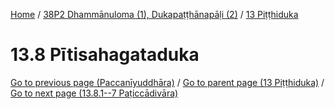 
[Home](/) / [38P2 Dhammānuloma (1), Dukapaṭṭhānapāḷi (2)](../../38P2.md) / [13 Piṭṭhiduka](../13.md)

# 13.8 Pītisahagataduka


[Go to previous page (Paccanīyuddhāra)](13.7/13.7.7/Paccaniyuddhara.md) / [Go to parent page (13 Piṭṭhiduka)](../13.md) / [Go to next page (13.8.1--7 Paṭiccādivāra)](13.8/13.8.1--7.md)



